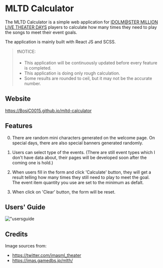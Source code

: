 # MLTD Calculator

The MLTD Calculator is a simple web application for [IDOLM@STER MILLION LIVE THEATER DAYS](https://millionlive.idolmaster.jp/theaterdays/) players to calculate how many times they need to play the songs to meet their event goals.

The application is mainly built with React JS and SCSS.

>❗️NOTICE: 
>- This application will be continuously updated before every feature is completed.
>- This application is doing only rough calculation.
>- Some results are rounded to ceil, but it may not be the accurate number.

## Website

https://BosiC0015.github.io/mltd-calculator

## Features

0. There are random mini characters generated on the welcome page. On special days, there are also special banners generated randomly.

1. Users can select type of the events. (There are still event types which I don't have data about, their pages will be developed soon after the coming one is hold.)

2. When users fill in the form and click 'Calculate' button, they will get a result telling how many times they still need to play to meet the goal.
The event item quantity you use are set to the minimum as defalt.

3. When click on 'Clear' button, the form will be reset.

## Users' Guide

!["usersguide](https://github.com/BosiC0015/mltd-calculator/blob/master/public/20220212_190615.gif)

## Credits

Image sources from:
- https://twitter.com/imasml_theater
- https://imas.gamedbs.jp/mlth/

<!-- ## Setup and Run -->

<!-- 1. ```cd``` to the directory -->
<!-- 2. install the depensencies in terminal with ```git install``` command -->
<!-- 3. run ```npm start``` -->
<!-- 4. open http://localhost:3000/ in the browser. -->

